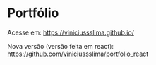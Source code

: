 # Portfólio

Acesse em: https://viniciussslima.github.io/

Nova versão (versão feita em react): https://github.com/viniciussslima/portfolio_react
